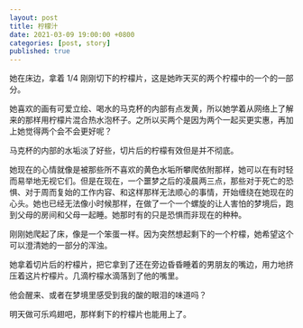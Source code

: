 ```yaml
---
layout: post
title: 柠檬汁
date: 2021-03-09 19:00:00 +0800
categories: [post, story]
published: true
---
```


她在床边，拿着 1/4 刚刚切下的柠檬片，这是她昨天买的两个柠檬中的一个的一部分。

她喜欢的画有可爱立绘、喝水的马克杯的内部有点发黄，所以她学着从网络上了解来的那样用柠檬片混合热水泡杯子。之所以买两个是因为两个一起买更实惠，再加上她觉得两个会不会更好呢？

马克杯的内部的水垢淡了好些，切片后的柠檬有效但是并不彻底。

她现在的心情就像是被那些所不喜欢的黄色水垢所攀爬依附那样，她可以在有时轻而易举地无视它们。但是在现在，一个噩梦之后的凌晨两三点，那些对于死亡的恐惧、对于周而复始的工作内容、和这样那样无法顺心的事情，开始缠绕在她现在的心头。她也已经无法像小时候那样，在做了一个一个螺旋的让人害怕的梦境后，跑到父母的房间和父母一起睡。她那时有的只是恐惧而非现在的种种。

刚刚她爬起了床，像是一个笨蛋一样。因为突然想起剩下的一个柠檬，她希望这个可以澄清她的一部分的浑浊。

她拿着切片后的柠檬片，把它拿到了还在旁边昏昏睡着的男朋友的嘴边，用力地挤压着这片柠檬片。几滴柠檬水滴落到了他的嘴里。

他会醒来、或者在梦境里感受到我的酸的眼泪的味道吗？

明天做可乐鸡翅吧，那样剩下的柠檬片也能用上了。
